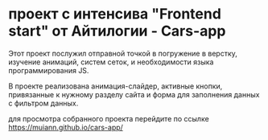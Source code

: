 #  проект с интенсива  "Frontend start" от Айтилогии  - Cars-app

Этот проект послужил отправной точкой в погружение в верстку, изучение анимаций, систем сеток, и необходимости языка программирования JS. 

В проекте реализована анимация-слайдер, активные кнопки, привязанные к нужному разделу сайта и форма для заполнения данных с фильтром данных. 

для просмотра собранного проекта перейдите по ссылке https://muiann.github.io/cars-app/ 
